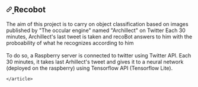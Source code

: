 <div id="file-readme-template-md-readme" class="Box-body readme blob js-code-block-container p-5 p-xl-6 gist-border-0">
	    <article class="markdown-body entry-content container-lg" itemprop="text">
				<h1>
					<a id="user-content-project-title" class="anchor" aria-hidden="true" href="#project-title">
						<svg class="octicon octicon-link" viewBox="0 0 16 16" version="1.1" width="16" height="16" aria-hidden="true">
							<path fill-rule="evenodd" d="M7.775 3.275a.75.75 0 001.06 1.06l1.25-1.25a2 2 0 112.83 2.83l-2.5 2.5a2 2 0 01-2.83 0 .75.75 0 00-1.06 1.06 3.5 3.5 0 004.95 0l2.5-2.5a3.5 3.5 0 00-4.95-4.95l-1.25 1.25zm-4.69 9.64a2 2 0 010-2.83l2.5-2.5a2 2 0 012.83 0 .75.75 0 001.06-1.06 3.5 3.5 0 00-4.95 0l-2.5 2.5a3.5 3.5 0 004.95 4.95l1.25-1.25a.75.75 0 00-1.06-1.06l-1.25 1.25a2 2 0 01-2.83 0z">
							</path>
						</svg>
					</a>Recobot</h1>
	<p>The aim of this project is to carry on object classification based on images published by "The occular engine" named "Archillect" on Twitter
	Each 30 minutes, Archillect's last tweet is taken and recoBot answers to him with the proboability of what he recognizes according to him<br/><br/>
	To do so, a Raspberry server is connected to twitter using Twitter API. Each 30 minutes, it takes last Arhillect's tweet and gives it to
	a neural network (deployed on the raspberry) using Tensorflow API (Tensorflow Lite).
</p>
	


	</article>
  </div>
